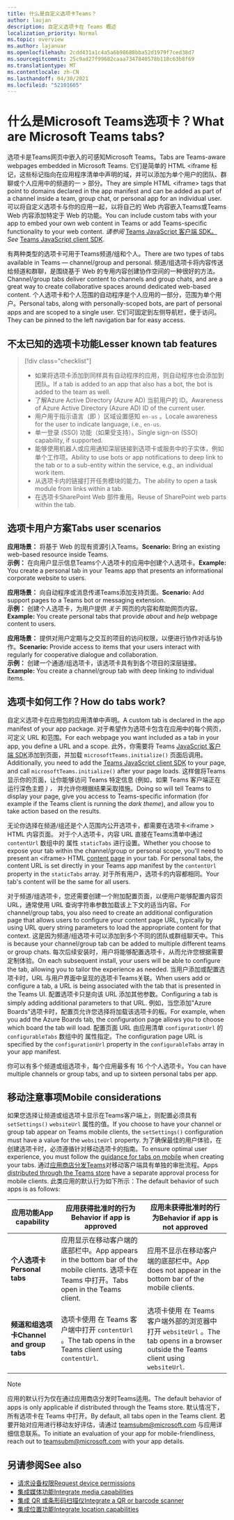 ```yaml
---
title: 什么是自定义选项卡Teams？
author: laujan
description: 自定义选项卡在 Teams 概述
localization_priority: Normal
ms.topic: overview
ms.author: lajanuar
ms.openlocfilehash: 2cdd431a1c4a5a6b98688bba52d1979f7ced38d7
ms.sourcegitcommit: 25c9ad27f99682caaa7347840578b118c63b8f69
ms.translationtype: MT
ms.contentlocale: zh-CN
ms.lasthandoff: 04/30/2021
ms.locfileid: "52101665"
---
```

# <a name="what-are-microsoft-teams-tabs"></a><span data-ttu-id="e4765-103">什么是Microsoft Teams选项卡？</span><span class="sxs-lookup"><span data-stu-id="e4765-103">What are Microsoft Teams tabs?</span></span>

<span data-ttu-id="e4765-104">选项卡是Teams网页中嵌入的可感知Microsoft Teams。</span><span class="sxs-lookup"><span data-stu-id="e4765-104">Tabs are Teams-aware webpages embedded in Microsoft Teams.</span></span> <span data-ttu-id="e4765-105">它们是简单的 HTML <iframe 标记，这些标记指向在应用程序清单中声明的域，并可以添加为单个用户的团队、群聊或个人应用中的频道的一 \> 部分。</span><span class="sxs-lookup"><span data-stu-id="e4765-105">They are simple HTML <iframe\> tags that point to domains declared in the app manifest and can be added as part of a channel inside a team, group chat, or personal app for an individual user.</span></span> <span data-ttu-id="e4765-106">可以将自定义选项卡与你的应用一起，以将自己的 Web 内容嵌入Teams或Teams Web 内容添加特定于 Web 的功能。</span><span class="sxs-lookup"><span data-stu-id="e4765-106">You can include custom tabs with your app to embed your own web content in Teams or add Teams-specific functionality to your web content.</span></span> <span data-ttu-id="e4765-107">*请参阅* [Teams JavaScript 客户端 SDK。](/javascript/api/overview/msteams-client)</span><span class="sxs-lookup"><span data-stu-id="e4765-107">*See* [Teams JavaScript client SDK](/javascript/api/overview/msteams-client).</span></span>

<span data-ttu-id="e4765-108">有两种类型的选项卡可用于Teams频道/组和个人。</span><span class="sxs-lookup"><span data-stu-id="e4765-108">There are two types of tabs available in Teams — channel/group and personal.</span></span> <span data-ttu-id="e4765-109">频道/组选项卡将内容传送给频道和群聊，是围绕基于 Web 的专用内容创建协作空间的一种很好的方法。</span><span class="sxs-lookup"><span data-stu-id="e4765-109">Channel/group tabs deliver content to channels and group chats, and are a great way to create collaborative spaces around dedicated web-based content.</span></span> <span data-ttu-id="e4765-110">个人选项卡和个人范围的自动程序是个人应用的一部分，范围为单个用户。</span><span class="sxs-lookup"><span data-stu-id="e4765-110">Personal tabs, along with personally-scoped bots, are part of personal apps and are scoped to a single user.</span></span> <span data-ttu-id="e4765-111">它们可固定到左侧导航栏，便于访问。</span><span class="sxs-lookup"><span data-stu-id="e4765-111">They can be pinned to the left navigation bar for easy access.</span></span>

## <a name="lesser-known-tab-features"></a><span data-ttu-id="e4765-112">不太已知的选项卡功能</span><span class="sxs-lookup"><span data-stu-id="e4765-112">Lesser known tab features</span></span>

> [!div class="checklist"]
>
> * <span data-ttu-id="e4765-113">如果将选项卡添加到同样具有自动程序的应用，则自动程序也会添加到团队。</span><span class="sxs-lookup"><span data-stu-id="e4765-113">If a tab is added to an app that also has a bot, the bot is added to the team as well.</span></span>
> * <span data-ttu-id="e4765-114">了解Azure Active Directory (Azure AD) 当前用户的 ID。</span><span class="sxs-lookup"><span data-stu-id="e4765-114">Awareness of Azure Active Directory (Azure AD) ID of the current user.</span></span>
> * <span data-ttu-id="e4765-115">用户用于指示语言（即 ）区域设置感知 `en-us` 。</span><span class="sxs-lookup"><span data-stu-id="e4765-115">Locale awareness for the user to indicate language, i.e., `en-us`.</span></span> 
> * <span data-ttu-id="e4765-116">单一登录 (SSO) 功能（如果受支持）。</span><span class="sxs-lookup"><span data-stu-id="e4765-116">Single sign-on (SSO) capability, if supported.</span></span>
> * <span data-ttu-id="e4765-117">能够使用机器人或应用通知深层链接到选项卡或服务中的子实体，例如单个工作项。</span><span class="sxs-lookup"><span data-stu-id="e4765-117">Ability to use bots or app notifications to deep link to the tab or to a sub-entity within the service, e.g., an individual work item.</span></span>
> * <span data-ttu-id="e4765-118">从选项卡内的链接打开任务模块的能力。</span><span class="sxs-lookup"><span data-stu-id="e4765-118">The ability to open a task module from links within a tab.</span></span>
> * <span data-ttu-id="e4765-119">在选项卡SharePoint Web 部件重用。</span><span class="sxs-lookup"><span data-stu-id="e4765-119">Reuse of SharePoint web parts within the tab.</span></span>

## <a name="tabs-user-scenarios"></a><span data-ttu-id="e4765-120">选项卡用户方案</span><span class="sxs-lookup"><span data-stu-id="e4765-120">Tabs user scenarios</span></span>

<span data-ttu-id="e4765-121">**应用场景：** 将基于 Web 的现有资源引入Teams。</span><span class="sxs-lookup"><span data-stu-id="e4765-121">**Scenario:** Bring an existing web-based resource inside Teams.</span></span> \
<span data-ttu-id="e4765-122">**示例：** 在向用户显示信息Teams个人选项卡的应用中创建个人选项卡。</span><span class="sxs-lookup"><span data-stu-id="e4765-122">**Example:** You create a personal tab in your Teams app that presents an informational corporate website to users.</span></span>

<span data-ttu-id="e4765-123">**应用场景：** 向自动程序或消息传递Teams添加支持页面。</span><span class="sxs-lookup"><span data-stu-id="e4765-123">**Scenario:** Add support pages to a Teams bot or messaging extension.</span></span> \
<span data-ttu-id="e4765-124">**示例：** 创建个人选项卡，为用户提供 *关于* 网页的内容和帮助网页内容。</span><span class="sxs-lookup"><span data-stu-id="e4765-124">**Example:** You create personal tabs that provide *about* and *help* webpage content to users.</span></span>

<span data-ttu-id="e4765-125">**应用场景：** 提供对用户定期与之交互的项目的访问权限，以便进行协作对话与协作。</span><span class="sxs-lookup"><span data-stu-id="e4765-125">**Scenario:** Provide access to items that your users interact with regularly for cooperative dialogue and collaboration.</span></span> \
<span data-ttu-id="e4765-126">**示例：** 创建一个通道/组选项卡，该选项卡具有到各个项目的深层链接。</span><span class="sxs-lookup"><span data-stu-id="e4765-126">**Example:** You create a channel/group tab with deep linking to individual items.</span></span>

## <a name="how-do-tabs-work"></a><span data-ttu-id="e4765-127">选项卡如何工作？</span><span class="sxs-lookup"><span data-stu-id="e4765-127">How do tabs work?</span></span>

<span data-ttu-id="e4765-128">自定义选项卡在应用包的应用清单中声明。</span><span class="sxs-lookup"><span data-stu-id="e4765-128">A custom tab is declared in the app manifest of your app package.</span></span> <span data-ttu-id="e4765-129">对于希望作为选项卡包含在应用中的每个网页，可定义 URL 和范围。</span><span class="sxs-lookup"><span data-stu-id="e4765-129">For each webpage you want included as a tab in your app, you define a URL and a scope.</span></span> <span data-ttu-id="e4765-130">此外，你需要将 Teams [JavaScript 客户端 SDK](/javascript/api/overview/msteams-client)添加到页面，并加载 `microsoftTeams.initialize()` 页面后调用。</span><span class="sxs-lookup"><span data-stu-id="e4765-130">Additionally, you need to add the [Teams JavaScript client SDK](/javascript/api/overview/msteams-client) to your page, and call `microsoftTeams.initialize()` after your page loads.</span></span> <span data-ttu-id="e4765-131">这样做将Teams显示你的页面，让你能够访问 Teams 特定信息 (例如，如果 Teams 客户端正在运行深色主题 *) ，* 并允许你根据结果采取措施。</span><span class="sxs-lookup"><span data-stu-id="e4765-131">Doing so will tell Teams to display your page, give you access to Teams-specific information (for example if the Teams client is running the *dark theme*), and allow you to take action based on the results.</span></span>

<span data-ttu-id="e4765-132">无论你选择在频道/组还是个人范围内公开选项卡，都需要在选项卡<iframe \> HTML 内容页面。 [](~/tabs/how-to/create-tab-pages/content-page.md)对于个人选项卡，内容 URL 直接在Teams清单中通过 `contentUrl` 数组中的 属性 `staticTabs` 进行设置。</span><span class="sxs-lookup"><span data-stu-id="e4765-132">Whether you choose to expose your tab within the channel/group or personal scope, you'll need to present an <iframe\> HTML [content page](~/tabs/how-to/create-tab-pages/content-page.md) in your tab. For personal tabs, the content URL is set directly in your Teams app manifest by the `contentUrl` property in the `staticTabs` array.</span></span> <span data-ttu-id="e4765-133">对于所有用户，选项卡的内容都相同。</span><span class="sxs-lookup"><span data-stu-id="e4765-133">Your tab's content will be the same for all users.</span></span>

<span data-ttu-id="e4765-134">对于频道/组选项卡，您还需要创建一个附加配置页面，以便用户能够配置内容页 URL，通常使用 URL 查询字符串参数加载该上下文的适当内容。</span><span class="sxs-lookup"><span data-stu-id="e4765-134">For channel/group tabs, you also need to create an additional configuration page that allows users to configure your content page URL, typically by using URL query string parameters to load the appropriate content for that context.</span></span> <span data-ttu-id="e4765-135">这是因为频道/组选项卡可以添加到多个不同的团队或群组聊天中。</span><span class="sxs-lookup"><span data-stu-id="e4765-135">This is because your channel/group tab can be added to multiple different teams or group chats.</span></span> <span data-ttu-id="e4765-136">每次后续安装时，用户将能够配置选项卡，从而允许您根据需要定制体验。</span><span class="sxs-lookup"><span data-stu-id="e4765-136">On each subsequent install, your users will be able to configure the tab, allowing you to tailor the experience as needed.</span></span> <span data-ttu-id="e4765-137">当用户添加或配置选项卡时，URL 与用户界面中呈现的选项卡Teams关联。</span><span class="sxs-lookup"><span data-stu-id="e4765-137">When users add or configure a tab, a URL is being associated with the tab that is presented in the Teams UI.</span></span> <span data-ttu-id="e4765-138">配置选项卡只是向该 URL 添加其他参数。</span><span class="sxs-lookup"><span data-stu-id="e4765-138">Configuring a tab is simply adding additional parameters to that URL.</span></span> <span data-ttu-id="e4765-139">例如，当您添加"Azure Boards"选项卡时，配置页允许您选择将加载该选项卡的板。</span><span class="sxs-lookup"><span data-stu-id="e4765-139">For example, when you add the Azure Boards tab, the configuration page allows you to choose which board the tab will load.</span></span> <span data-ttu-id="e4765-140">配置页面 URL 由应用清单  `configurationUrl` 的 `configurableTabs` 数组中的 属性指定。</span><span class="sxs-lookup"><span data-stu-id="e4765-140">The configuration page URL is specified by the  `configurationUrl` property in the `configurableTabs` array in your app manifest.</span></span>

<span data-ttu-id="e4765-141">你可以有多个频道或组选项卡，每个应用最多有 16 个个人选项卡。</span><span class="sxs-lookup"><span data-stu-id="e4765-141">You can have multiple channels or group tabs, and up to sixteen personal tabs per app.</span></span>

## <a name="mobile-considerations"></a><span data-ttu-id="e4765-142">移动注意事项</span><span class="sxs-lookup"><span data-stu-id="e4765-142">Mobile considerations</span></span>

<span data-ttu-id="e4765-143">如果您选择让频道或组选项卡显示在Teams客户端上，则配置必须具有 `setSettings()` `websiteUrl` 属性的值。</span><span class="sxs-lookup"><span data-stu-id="e4765-143">If you choose to have your channel or group tab appear on Teams mobile clients, the `setSettings()` configuration must have a value for the `websiteUrl` property.</span></span> <span data-ttu-id="e4765-144">为了确保最佳的用户体验，在创建选项卡时，必须遵循针对[](~/tabs/design/tabs-mobile.md)移动选项卡的指南。</span><span class="sxs-lookup"><span data-stu-id="e4765-144">To ensure optimal user experience, you must follow the [guidance for tabs on mobile](~/tabs/design/tabs-mobile.md) when creating your tabs.</span></span> <span data-ttu-id="e4765-145">通过[应用商店分发Teams](~/concepts/deploy-and-publish/appsource/publish.md)对移动客户端具有单独的审批流程。</span><span class="sxs-lookup"><span data-stu-id="e4765-145">Apps [distributed through the Teams store](~/concepts/deploy-and-publish/appsource/publish.md) have a separate approval process for mobile clients.</span></span> <span data-ttu-id="e4765-146">此类应用的默认行为如下所示：</span><span class="sxs-lookup"><span data-stu-id="e4765-146">The default behavior of such apps is as follows:</span></span>

| <span data-ttu-id="e4765-147">**应用功能**</span><span class="sxs-lookup"><span data-stu-id="e4765-147">**App capability**</span></span> | <span data-ttu-id="e4765-148">**应用获得批准时的行为**</span><span class="sxs-lookup"><span data-stu-id="e4765-148">**Behavior if app is approved**</span></span> | <span data-ttu-id="e4765-149">**应用未获得批准时的行为**</span><span class="sxs-lookup"><span data-stu-id="e4765-149">**Behavior if app is not approved**</span></span> |
| --- | --- | --- |
| <span data-ttu-id="e4765-150">**个人选项卡**</span><span class="sxs-lookup"><span data-stu-id="e4765-150">**Personal tabs**</span></span> | <span data-ttu-id="e4765-151">应用显示在移动客户端的底部栏中。</span><span class="sxs-lookup"><span data-stu-id="e4765-151">App appears in the bottom bar of the mobile clients.</span></span> <span data-ttu-id="e4765-152">选项卡在 Teams 中打开。</span><span class="sxs-lookup"><span data-stu-id="e4765-152">Tabs open in the Teams client.</span></span> | <span data-ttu-id="e4765-153">应用不显示在移动客户端的底部栏中。</span><span class="sxs-lookup"><span data-stu-id="e4765-153">App does not appear in the bottom bar of the mobile clients.</span></span> |
| <span data-ttu-id="e4765-154">**频道和组选项卡**</span><span class="sxs-lookup"><span data-stu-id="e4765-154">**Channel and group tabs**</span></span> | <span data-ttu-id="e4765-155">选项卡使用 在 Teams 客户端中打开 `contentUrl` 。</span><span class="sxs-lookup"><span data-stu-id="e4765-155">The tab opens in the Teams client using `contentUrl`.</span></span> | <span data-ttu-id="e4765-156">选项卡使用 在 Teams 客户端外部的浏览器中打开 `websiteUrl` 。</span><span class="sxs-lookup"><span data-stu-id="e4765-156">The tab opens in a browser outside the Teams client using `websiteUrl`.</span></span> |

> [!NOTE]
>
> <span data-ttu-id="e4765-157">应用的默认行为仅在通过应用商店分发时Teams适用。</span><span class="sxs-lookup"><span data-stu-id="e4765-157">The default behavior of apps is only applicable if distributed through the Teams store.</span></span> <span data-ttu-id="e4765-158">默认情况下，所有选项卡在 Teams 中打开。</span><span class="sxs-lookup"><span data-stu-id="e4765-158">By default, all tabs open in the Teams client.</span></span>
> <span data-ttu-id="e4765-159">若要开始对应用进行移动友好评估，请通过 teamsubm@microsoft.com 与应用详细信息联系。</span><span class="sxs-lookup"><span data-stu-id="e4765-159">To initiate an evaluation of your app for mobile-friendliness, reach out to teamsubm@microsoft.com with your app details.</span></span>

## <a name="see-also"></a><span data-ttu-id="e4765-160">另请参阅</span><span class="sxs-lookup"><span data-stu-id="e4765-160">See also</span></span>

* [<span data-ttu-id="e4765-161">请求设备权限</span><span class="sxs-lookup"><span data-stu-id="e4765-161">Request device permissions</span></span>](../concepts/device-capabilities/native-device-permissions.md)
* [<span data-ttu-id="e4765-162">集成媒体功能</span><span class="sxs-lookup"><span data-stu-id="e4765-162">Integrate media capabilities</span></span>](../concepts/device-capabilities/mobile-camera-image-permissions.md)
* [<span data-ttu-id="e4765-163">集成 QR 或条形码扫描仪</span><span class="sxs-lookup"><span data-stu-id="e4765-163">Integrate a QR or barcode scanner</span></span>](../concepts/device-capabilities/qr-barcode-scanner-capability.md)
* [<span data-ttu-id="e4765-164">集成位置功能</span><span class="sxs-lookup"><span data-stu-id="e4765-164">Integrate location capabilities</span></span>](../concepts/device-capabilities/location-capability.md)
